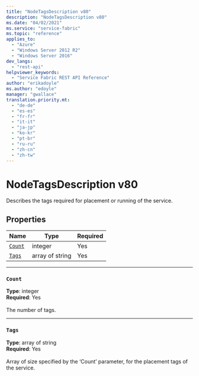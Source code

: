 ```yaml
---
title: "NodeTagsDescription v80"
description: "NodeTagsDescription v80"
ms.date: "04/02/2021"
ms.service: "service-fabric"
ms.topic: "reference"
applies_to: 
  - "Azure"
  - "Windows Server 2012 R2"
  - "Windows Server 2016"
dev_langs: 
  - "rest-api"
helpviewer_keywords: 
  - "Service Fabric REST API Reference"
author: "erikadoyle"
ms.author: "edoyle"
manager: "gwallace"
translation.priority.mt: 
  - "de-de"
  - "es-es"
  - "fr-fr"
  - "it-it"
  - "ja-jp"
  - "ko-kr"
  - "pt-br"
  - "ru-ru"
  - "zh-cn"
  - "zh-tw"
---
```

# NodeTagsDescription v80

Describes the tags required for placement or running of the service.

## Properties
| Name | Type | Required |
| --- | --- | --- |
| [`Count`](#count) | integer | Yes |
| [`Tags`](#tags) | array of string | Yes |

____
### `Count`
__Type__: integer <br/>
__Required__: Yes<br/>
<br/>
The number of tags.

____
### `Tags`
__Type__: array of string <br/>
__Required__: Yes<br/>
<br/>
Array of size specified by the ‘Count’ parameter, for the placement tags of the service.
